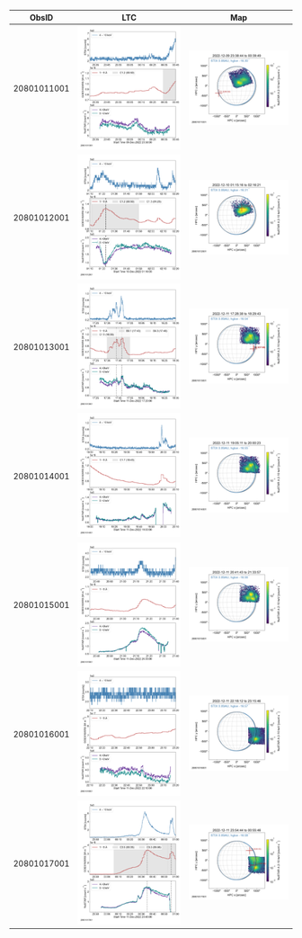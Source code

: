 | ObsID  |  LTC |  Map |
|---|---|---|
|20801011001|![](ltc_20221209_2330_20801011001_ngs.png)|![](map_20221209_2330_20801011001_ngs.png)|
|20801012001|![](ltc_20221210_0110_20801012001_ngs.png)|![](map_20221210_0110_20801012001_ngs.png)|
|20801013001|![](ltc_20221211_1720_20801013001_ngs.png)|![](map_20221211_1720_20801013001_ngs.png)|
|20801014001|![](ltc_20221211_1900_20801014001_ngs.png)|![](map_20221211_1900_20801014001_ngs.png)|
|20801015001|![](ltc_20221211_2035_20801015001_ngs.png)|![](map_20221211_2035_20801015001_ngs.png)|
|20801016001|![](ltc_20221211_2210_20801016001_ngs.png)|![](map_20221211_2210_20801016001_ngs.png)|
|20801017001|![](ltc_20221211_2345_20801017001_ngs.png)|![](map_20221211_2345_20801017001_ngs.png)|
